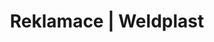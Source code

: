 ---
Link: "file:/Users/vinayakpatel/Downloads/www.weldplast.cz/sk/reklamace"
product_name: "null"
product_id: "null"
title: "Reklamace | Weldplast"
product_desc: ""
product_specs: ""
product_downloads: ""
href: ""
accessories: ""
similar_products: ""
---